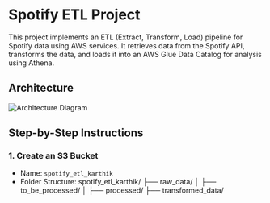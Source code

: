 # Spotify ETL Project

This project implements an ETL (Extract, Transform, Load) pipeline for Spotify data using AWS services. It retrieves data from the Spotify API, transforms the data, and loads it into an AWS Glue Data Catalog for analysis using Athena.

## **Architecture**

![Architecture Diagram](images/architecture_diagram.png)

## **Step-by-Step Instructions**

### **1. Create an S3 Bucket**
- Name: `spotify_etl_karthik`
- Folder Structure:
spotify_etl_karthik/ ├── raw_data/ │ ├── to_be_processed/ │ ├── processed/ ├── transformed_data/
